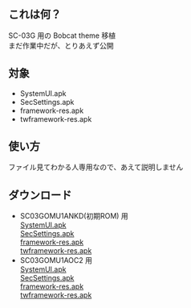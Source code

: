 ## これは何？
SC-03G 用の Bobcat theme 移植  
まだ作業中だが、とりあえず公開

## 対象
 - SystemUI.apk
 - SecSettings.apk
 - framework-res.apk
 - twframework-res.apk

## 使い方
ファイル見てわかる人専用なので、あえて説明しません

## ダウンロード
 * SC03GOMU1ANKD(初期ROM) 用  
  [SystemUI.apk](https://onedrive.live.com/download.aspx?cid=A212FD3B0AE0F943&resid=A212FD3B0AE0F943%21317259)  
  [SecSettings.apk](https://onedrive.live.com/download.aspx?cid=A212FD3B0AE0F943&resid=A212FD3B0AE0F943%21317265)  
  [framework-res.apk](https://onedrive.live.com/download.aspx?cid=A212FD3B0AE0F943&resid=A212FD3B0AE0F943%21317264)  
  [twframework-res.apk](https://onedrive.live.com/download.aspx?cid=A212FD3B0AE0F943&resid=A212FD3B0AE0F943%21317258)  
 * SC03GOMU1AOC2 用  
  [SystemUI.apk](https://onedrive.live.com/download.aspx?cid=A212FD3B0AE0F943&resid=A212FD3B0AE0F943%21317261)  
  [SecSettings.apk](https://onedrive.live.com/download.aspx?cid=A212FD3B0AE0F943&resid=A212FD3B0AE0F943%21317268)  
  [framework-res.apk](https://onedrive.live.com/download.aspx?cid=A212FD3B0AE0F943&resid=A212FD3B0AE0F943%21317263)  
  [twframework-res.apk](https://onedrive.live.com/download.aspx?cid=A212FD3B0AE0F943&resid=A212FD3B0AE0F943%21317260)  